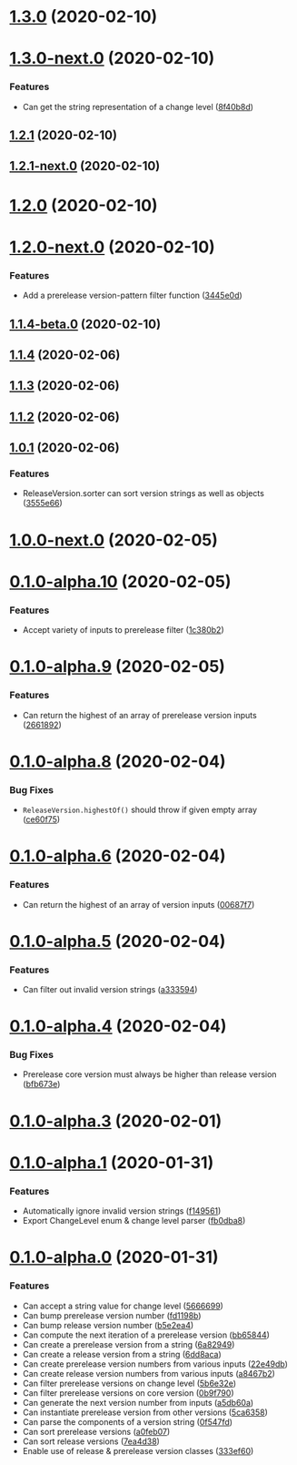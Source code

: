 # [1.3.0](https://github.com/skypilotcc/versioner/compare/v1.3.0-next.0...v1.3.0) (2020-02-10)



# [1.3.0-next.0](https://github.com/skypilotcc/versioner/compare/v1.2.1...v1.3.0-next.0) (2020-02-10)


### Features

* Can get the string representation of a change level ([8f40b8d](https://github.com/skypilotcc/versioner/commit/8f40b8d7b2dae1c9c8635f69f9e166e3111091c6))



## [1.2.1](https://github.com/skypilotcc/versioner/compare/v1.2.1-next.0...v1.2.1) (2020-02-10)



## [1.2.1-next.0](https://github.com/skypilotcc/versioner/compare/v1.2.0...v1.2.1-next.0) (2020-02-10)



# [1.2.0](https://github.com/skypilotcc/versioner/compare/v1.2.0-next.0...v1.2.0) (2020-02-10)



# [1.2.0-next.0](https://github.com/skypilotcc/versioner/compare/v1.2.0-beta.0...v1.2.0-next.0) (2020-02-10)


### Features

* Add a prerelease version-pattern filter function ([3445e0d](https://github.com/skypilotcc/versioner/commit/3445e0d68dbe77197e12e3e14456e16b452f6e9a))



## [1.1.4-beta.0](https://github.com/skypilotcc/versioner/compare/v1.1.4...v1.1.4-beta.0) (2020-02-10)



## [1.1.4](https://github.com/skypilotcc/versioner/compare/v1.1.3...v1.1.4) (2020-02-06)



## [1.1.3](https://github.com/skypilotcc/versioner/compare/v1.1.2...v1.1.3) (2020-02-06)



## [1.1.2](https://github.com/skypilotcc/versioner/compare/v1.0.1...v1.1.2) (2020-02-06)



## [1.0.1](https://github.com/skypilotcc/versioner/compare/v1.0.0-next.0...v1.0.1) (2020-02-06)


### Features

* ReleaseVersion.sorter can sort version strings as well as objects ([3555e66](https://github.com/skypilotcc/versioner/commit/3555e661605f146bc903f13fe1601d4310ab3d7b))



# [1.0.0-next.0](https://github.com/skypilotcc/versioner/compare/v1.0.0...v1.0.0-next.0) (2020-02-05)



# [0.1.0-alpha.10](https://github.com/skypilotcc/versioner/compare/v0.1.0-alpha.9...v0.1.0-alpha.10) (2020-02-05)


### Features

* Accept variety of inputs to prerelease filter ([1c380b2](https://github.com/skypilotcc/versioner/commit/1c380b2de90bb5e25fe8ace32119866f85d09148))



# [0.1.0-alpha.9](https://github.com/skypilotcc/versioner/compare/v0.1.0-alpha.8...v0.1.0-alpha.9) (2020-02-05)


### Features

* Can return the highest of an array of prerelease version inputs ([2661892](https://github.com/skypilotcc/versioner/commit/2661892a4c394bf572d594efef604f3b94f5e2b9))



# [0.1.0-alpha.8](https://github.com/skypilotcc/versioner/compare/v0.1.0-alpha.6...v0.1.0-alpha.8) (2020-02-04)


### Bug Fixes

* `ReleaseVersion.highestOf()` should throw if given empty array ([ce60f75](https://github.com/skypilotcc/versioner/commit/ce60f75082244388725007231e19848452577750))



# [0.1.0-alpha.6](https://github.com/skypilotcc/versioner/compare/v0.1.0-alpha.5...v0.1.0-alpha.6) (2020-02-04)


### Features

* Can return the highest of an array of version inputs ([00687f7](https://github.com/skypilotcc/versioner/commit/00687f7f7e9ddcab91b8bab842d0fb099911f710))



# [0.1.0-alpha.5](https://github.com/skypilotcc/versioner/compare/v0.1.0-alpha.4...v0.1.0-alpha.5) (2020-02-04)


### Features

* Can filter out invalid version strings ([a333594](https://github.com/skypilotcc/versioner/commit/a333594a52f5415ff7b9b1039681a7b8cff56f61))



# [0.1.0-alpha.4](https://github.com/skypilotcc/versioner/compare/v0.1.0-alpha.3...v0.1.0-alpha.4) (2020-02-04)


### Bug Fixes

* Prerelease core version must always be higher than release version ([bfb673e](https://github.com/skypilotcc/versioner/commit/bfb673eeb8e4baadbe5dc3daf358197f5a89d5b0))



# [0.1.0-alpha.3](https://github.com/skypilotcc/versioner/compare/v0.1.0-alpha.1...v0.1.0-alpha.3) (2020-02-01)



# [0.1.0-alpha.1](https://github.com/skypilotcc/versioner/compare/v0.1.0-alpha.0...v0.1.0-alpha.1) (2020-01-31)


### Features

* Automatically ignore invalid version strings ([f149561](https://github.com/skypilotcc/versioner/commit/f149561a7a9001d17c26c3211b75ae70953a8899))
* Export ChangeLevel enum & change level parser ([fb0dba8](https://github.com/skypilotcc/versioner/commit/fb0dba8996446d1d67bb2c2f9d13e9130bd111fb))



# [0.1.0-alpha.0](https://github.com/skypilotcc/versioner/compare/a8467b2ef2a7320cb7b30100621b09dfbe31151f...v0.1.0-alpha.0) (2020-01-31)


### Features

* Can accept a string value for change level ([5666699](https://github.com/skypilotcc/versioner/commit/5666699910ec4777c9b15f9a446a2e41a6937d67))
* Can bump prerelease version number ([fd1198b](https://github.com/skypilotcc/versioner/commit/fd1198bb9d4d116a3f63dd9fad33aca03a54cbce))
* Can bump release version number ([b5e2ea4](https://github.com/skypilotcc/versioner/commit/b5e2ea4744a2c977c4e778e94775cab5102daee1))
* Can compute the next iteration of a prerelease version ([bb65844](https://github.com/skypilotcc/versioner/commit/bb65844a82b279b2b4b9dbbafc3dad3ec1f31172))
* Can create a prerelease version from a string ([6a82949](https://github.com/skypilotcc/versioner/commit/6a82949cc27cd2494f989a11a3be4a3e6197d256))
* Can create a release version from a string ([6dd8aca](https://github.com/skypilotcc/versioner/commit/6dd8acae99d91704e39899a0ef26f277f55ed5bd))
* Can create prerelease version numbers from various inputs ([22e49db](https://github.com/skypilotcc/versioner/commit/22e49db202facacc1d3312f52accc0334af6b480))
* Can create release version numbers from various inputs ([a8467b2](https://github.com/skypilotcc/versioner/commit/a8467b2ef2a7320cb7b30100621b09dfbe31151f))
* Can filter prerelease versions on change level ([5b6e32e](https://github.com/skypilotcc/versioner/commit/5b6e32ed311713fb762d92de4f8ba377e496c353))
* Can filter prerelease versions on core version ([0b9f790](https://github.com/skypilotcc/versioner/commit/0b9f790e5c4aef99a0d93e2001546b4c9e35f37f))
* Can generate the next version number from inputs ([a5db60a](https://github.com/skypilotcc/versioner/commit/a5db60ad51a80014dbbc74442db1140a392d6bcb))
* Can instantiate prerelease version from other versions ([5ca6358](https://github.com/skypilotcc/versioner/commit/5ca6358ed1a470cf6c865765f43a4a8542819b60))
* Can parse the components of a version string ([0f547fd](https://github.com/skypilotcc/versioner/commit/0f547fdfaa0f0b5060574d92d1df52cddcb70a30))
* Can sort prerelease versions ([a0feb07](https://github.com/skypilotcc/versioner/commit/a0feb07e7a005dd2372734029c4029241b21e02d))
* Can sort release versions ([7ea4d38](https://github.com/skypilotcc/versioner/commit/7ea4d3823b43cdf6520ac0532fdd0bd354ef10b3))
* Enable use of release & prerelease version classes ([333ef60](https://github.com/skypilotcc/versioner/commit/333ef60d1a28b18b1825b49e61d2d254594fbe97))



